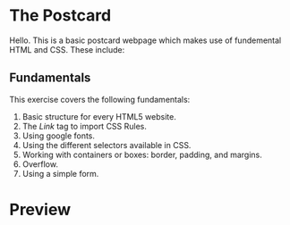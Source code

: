 <!-- hide -->
# The Postcard
<!-- endhide -->

Hello. This is a basic postcard webpage which makes use of fundemental HTML and CSS. These include:

## Fundamentals
This exercise covers the following fundamentals:
1. Basic structure for every HTML5 website.  
2. The *Link* tag to import CSS Rules.  
3. Using google fonts.  
3. Using the different selectors available in CSS.  
4. Working with containers or boxes: border, padding, and margins.  
5. Overflow.  
6. Using a simple form.

<h1>Preview</h1>


